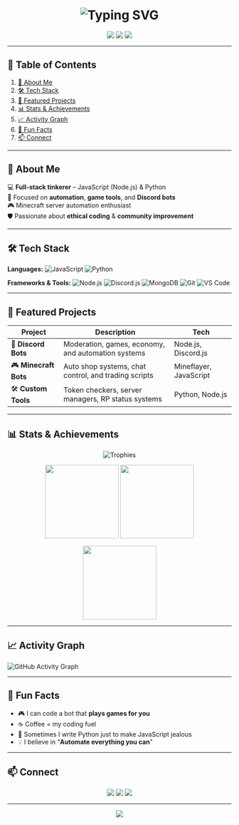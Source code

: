 <!-- ======================= HEADER ANIMATION ======================= -->
<h1 align="center">
  <img src="https://readme-typing-svg.demolab.com?font=Fira+Code&size=28&pause=1000&color=FF00FF&center=true&vCenter=true&width=600&lines=Hey+there%2C+I'm+Amine!;Full-Stack+Developer+%F0%9F%92%BB;Automation+%26+Game+Tool+Creator+%F0%9F%94%A5;Cybersecurity+Enthusiast+%F0%9F%9A%A8;Welcome+to+my+GitHub+Profile+%E2%9C%A8" alt="Typing SVG">
</h1>

<!-- ======================= SOCIAL LINKS ======================= -->
<p align="center">
  <a href="https://discord.com/users/YourDiscordID"><img src="https://img.shields.io/badge/Discord-%235865F2.svg?style=for-the-badge&logo=discord&logoColor=white"></a>
  <a href="mailto:youremail@example.com"><img src="https://img.shields.io/badge/Email-%23EA4335.svg?style=for-the-badge&logo=gmail&logoColor=white"></a>
  <a href="https://github.com/YourGitHubUsername"><img src="https://img.shields.io/badge/GitHub-%23181717.svg?style=for-the-badge&logo=github&logoColor=white"></a>
</p>

---

## 📜 Table of Contents
1. [🌟 About Me](#-about-me)
2. [🛠 Tech Stack](#-tech-stack)
3. [🚀 Featured Projects](#-featured-projects)
4. [📊 Stats & Achievements](#-stats--achievements)
5. [📈 Activity Graph](#-activity-graph)
6. [🎯 Fun Facts](#-fun-facts)
7. [📫 Connect](#-connect)

---

## 🌟 About Me
💻 **Full-stack tinkerer** – JavaScript (Node.js) & Python  
🎯 Focused on **automation**, **game tools**, and **Discord bots**  
🎮 Minecraft server automation enthusiast  
🛡 Passionate about **ethical coding** & **community improvement**

---

## 🛠 Tech Stack

**Languages:**
![JavaScript](https://img.shields.io/badge/JavaScript-FFD700?style=for-the-badge&logo=javascript&logoColor=000)
![Python](https://img.shields.io/badge/Python-3776AB?style=for-the-badge&logo=python&logoColor=white)

**Frameworks & Tools:**
![Node.js](https://img.shields.io/badge/Node.js-43853D?style=for-the-badge&logo=node.js&logoColor=white)
![Discord.js](https://img.shields.io/badge/Discord.js-5865F2?style=for-the-badge&logo=discord&logoColor=white)
![MongoDB](https://img.shields.io/badge/MongoDB-4EA94B?style=for-the-badge&logo=mongodb&logoColor=white)
![Git](https://img.shields.io/badge/Git-F05033?style=for-the-badge&logo=git&logoColor=white)
![VS Code](https://img.shields.io/badge/VS%20Code-007ACC?style=for-the-badge&logo=visualstudiocode&logoColor=white)

---

## 🚀 Featured Projects
| Project | Description | Tech |
|---------|-------------|------|
| 🤖 **Discord Bots** | Moderation, games, economy, and automation systems | Node.js, Discord.js |
| 🎮 **Minecraft Bots** | Auto shop systems, chat control, and trading scripts | Mineflayer, JavaScript |
| 🛠 **Custom Tools** | Token checkers, server managers, RP status systems | Python, Node.js |

---

## 📊 Stats & Achievements
<p align="center">
  <img src="https://github-profile-trophy.vercel.app/?username=YourGitHubUsername&theme=matrix&no-frame=true&row=1&column=6" alt="Trophies">
</p>

<p align="center">
  <img src="https://github-readme-stats.vercel.app/api?username=YourGitHubUsername&show_icons=true&theme=tokyonight" height="165">
  <img src="https://github-readme-streak-stats.herokuapp.com/?user=YourGitHubUsername&theme=tokyonight" height="165">
</p>

<p align="center">
  <img src="https://github-readme-stats.vercel.app/api/top-langs/?username=YourGitHubUsername&layout=compact&theme=tokyonight" height="165">
</p>

---

## 📈 Activity Graph
![GitHub Activity Graph](https://github-readme-activity-graph.vercel.app/graph?username=YourGitHubUsername&bg_color=0D1117&color=00FF00&line=00FF00&point=FFFFFF&area=true&hide_border=true)

---

## 🎯 Fun Facts
- 🎮 I can code a bot that **plays games for you**
- ☕ Coffee = my coding fuel
- 🐍 Sometimes I write Python just to make JavaScript jealous  
- 💡 I believe in “**Automate everything you can**”

---

## 📫 Connect
<p align="center">
<a href="https://discord.com/users/YourDiscordID"><img src="https://img.shields.io/badge/Discord-%235865F2.svg?style=for-the-badge&logo=discord&logoColor=white"></a>
<a href="mailto:youremail@example.com"><img src="https://img.shields.io/badge/Email-%23EA4335.svg?style=for-the-badge&logo=gmail&logoColor=white"></a>
<a href="https://github.com/YourGitHubUsername"><img src="https://img.shields.io/badge/GitHub-%23181717.svg?style=for-the-badge&logo=github&logoColor=white"></a>
</p>

---

<p align="center">
  <img src="https://komarev.com/ghpvc/?username=YourGitHubUsername&color=blue&style=flat">
</p>
